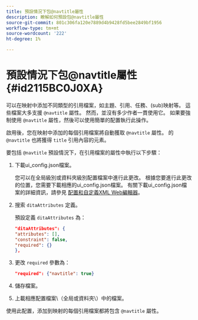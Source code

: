 ```yaml
---
title: 預設情況下包@navtitle屬性
description: 瞭解如何預設包@navtitle屬性
source-git-commit: 801c306fa120e7889d4b9428fd5bee2849bf1956
workflow-type: tm+mt
source-wordcount: '222'
ht-degree: 1%

---
```



# 預設情況下包@navtitle屬性 {#id2115BC0J0XA}

可以在映射中添加不同類型的引用檔案，如主題、引用、任務、\(sub\)映射等。 這些檔案大多支援 `@navtitle` 屬性。 然而，並沒有多少作者一貫使用它。 如果要強制使用 `@navtitle` 屬性，然後可以使用簡單的配置執行此操作。

啟用後，您在映射中添加的每個引用檔案將自動獲取 `@navtitle` 屬性。 的 `@navtitle` 也將獲得 `title` 引用內容的元素。

要包括 `@navtitle` 預設情況下，在引用檔案的屬性中執行以下步驟：

1. 下載ui\_config.json檔案。

   您可以在全局級別或資料夾級別配置檔案中進行此更改。 根據您要進行此更改的位置，您需要下載相應的ui\_config.json檔案。 有關下載ui\_config.json檔案的詳細資訊，請參見 [配置和自定義XML Web編輯器](conf-folder-level.md#id2065G300O5Z)。

1. 搜索 `ditaAttributes` 定義。

   預設定義 `ditaAttributes` 為：

   ```json
   "ditaAttributes": {
   "attributes": [],
   "constraint": false,
   "required": {}
   },
   ```

1. 更改 `required` 參數為：

   ```json
   "required": {"navtitle": true}
   ```

1. 儲存檔案。

1. 上載相應配置檔案\（全局或資料夾\）中的檔案。


使用此配置，添加到映射的每個引用檔案都將包含 `@navtitle` 屬性。

